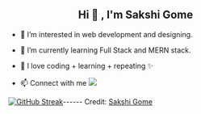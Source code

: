 <h2 align="center"> Hi 👋 , I'm Sakshi Gome <br/></h2>

- 👀 I’m interested in web development and designing. 
- 🌱 I’m currently learning Full Stack and MERN stack. 
- 💞️ I love coding + learning + repeating ✨

- 📫 Connect with me 
[<img src="https://img.shields.io/badge/linkedin-%230077B5.svg?&style=for-the-badge&logo=linkedin&logoColor=white" />](https://www.linkedin.com/in/sakshi-gome-b7abb2212/) <br>

[![GitHub Streak](https://github-readme-streak-stats.herokuapp.com?user=sakshi-0009&theme=dark&hide_border=true&border_radius=5)](https://git.io/streak-stats)------
Credit: [Sakshi Gome](https://github.com/sakshi-0009)
